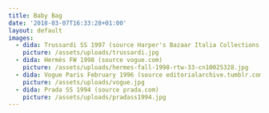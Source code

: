 ```yaml
---
title: Baby Bag
date: '2018-03-07T16:33:28+01:00'
layout: default
images:
  - dida: Trussardi SS 1997 (source Harper's Bazaar Italia Collections Dec/Jan 1996)
    picture: /assets/uploads/trussardi.jpg
  - dida: Hermès FW 1998 (source vogue.com)
    picture: /assets/uploads/hermes-fall-1998-rtw-33-cn10025328.jpg
  - dida: Vogue Paris February 1996 (source editorialarchive.tumblr.com)
    picture: /assets/uploads/vogue.jpg
  - dida: Prada SS 1994 (source prada.com)
    picture: /assets/uploads/pradass1994.jpg
---
```


